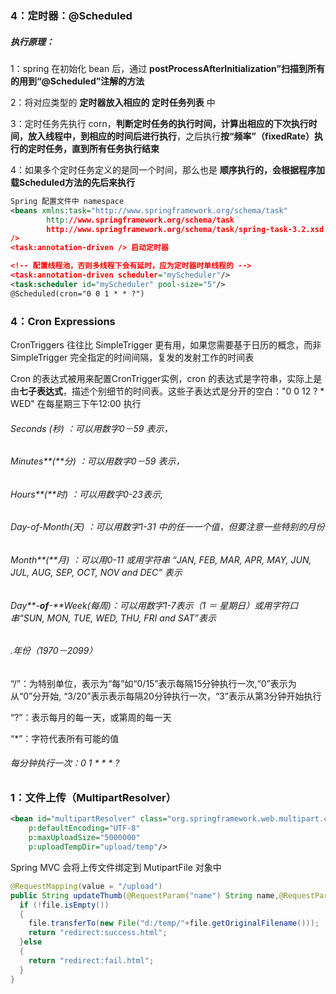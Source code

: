 



### 4：定时器：@Scheduled

##### 执行原理：

1：spring 在初始化 bean 后，通过 **postProcessAfterInitialization”扫描到所有的用到“@Scheduled”注解的方法**

2：将对应类型的 **定时器放入相应的 定时任务列表** 中

3：定时任务先执行 corn，**判断定时任务的执行时间，计算出相应的下次执行时间，放入线程中，到相应的时间后进行执行**，之后执行**按“频率”（fixedRate）执行的定时任务，直到所有任务执行结束**

4：如果多个定时任务定义的是同一个时间，那么也是 **顺序执行的，会根据程序加载Scheduled方法的先后来执行**

```xml
Spring 配置文件中 namespace
<beans xmlns:task="http://www.springframework.org/schema/task"
		http://www.springframework.org/schema/task  
		http://www.springframework.org/schema/task/spring-task-3.2.xsd
/>
<task:annotation-driven /> 启动定时器

<!-- 配置线程池，否则多线程下会有延时，应为定时器时单线程的 -->
<task:annotation-driven scheduler="myScheduler"/>
<task:scheduler id="myScheduler" pool-size="5"/>
@Scheduled(cron="0 0 1 * * ?")
```



### 4：Cron Expressions

CronTriggers 往往比 SimpleTrigger 更有用，如果您需要基于日历的概念，而非 SimpleTrigger 完全指定的时间间隔，复发的发射工作的时间表

Cron 的表达式被用来配置CronTrigger实例，cron 的表达式是字符串，实际上是由**七子表达式**，描述个别细节的时间表。这些子表达式是分开的空白："0 0 12 ? * WED" 在每星期三下午12:00 执行

###### Seconds (秒)           ：可以用数字0－59 表示，

###### Minutes**(**分)             ：可以用数字0－59 表示，

###### Hours**(**时)                  ：可以用数字0-23表示,

###### Day-of-Month(天) ：可以用数字1-31 中的任一一个值，但要注意一些特别的月份

###### Month**(**月)                 ：可以用0-11 或用字符串  “JAN, FEB, MAR, APR, MAY, JUN, JUL, AUG, SEP, OCT, NOV and DEC” 表示

###### Day**-**of**-**Week(每周)：可以用数字1-7表示（1 ＝ 星期日）或用字符口串“SUN, MON, TUE, WED, THU, FRI and SAT”表示

###### .年份（1970－2099）

“/”：为特别单位，表示为“每”如“0/15”表示每隔15分钟执行一次,“0”表示为从“0”分开始, “3/20”表示表示每隔20分钟执行一次，“3”表示从第3分钟开始执行

“?”：表示每月的每一天，或第周的每一天

“*”：字符代表所有可能的值

###### 每分钟执行一次：0 1 * * * ?



### 1：文件上传（MultipartResolver）

```xml
<bean id="multipartResolver" class="org.springframework.web.multipart.commons.CommonsMultipartResolver"
	p:defaultEncoding="UTF-8"
	p:maxUploadSize="5000000"
	p:uploadTempDir="upload/temp"/>
```

  Spring MVC 会将上传文件绑定到 MutipartFile 对象中

```java
@RequestMapping(value = "/upload")
public String updateThumb(@RequestParam("name") String name,@RequestParam("file") MultipartFile file) throws Exception{
  if (!file.isEmpty()) 
  {
    file.transferTo(new File("d:/temp/"+file.getOriginalFilename()));
    return "redirect:success.html";
  }else
  {
    return "redirect:fail.html";
  }
}
```



### 

